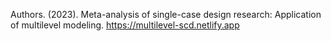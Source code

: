 Authors. (2023). Meta-analysis of single-case design research: Application of multilevel modeling. https://multilevel-scd.netlify.app


